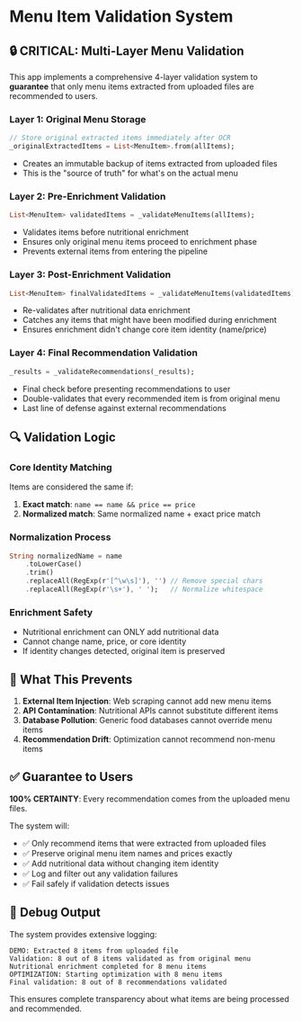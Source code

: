 # Menu Item Validation System

## 🔒 CRITICAL: Multi-Layer Menu Validation

This app implements a comprehensive 4-layer validation system to **guarantee** that only menu items extracted from uploaded files are recommended to users.

### Layer 1: Original Menu Storage
```dart
// Store original extracted items immediately after OCR
_originalExtractedItems = List<MenuItem>.from(allItems);
```
- Creates an immutable backup of items extracted from uploaded files
- This is the "source of truth" for what's on the actual menu

### Layer 2: Pre-Enrichment Validation
```dart
List<MenuItem> validatedItems = _validateMenuItems(allItems);
```
- Validates items before nutritional enrichment
- Ensures only original menu items proceed to enrichment phase
- Prevents external items from entering the pipeline

### Layer 3: Post-Enrichment Validation
```dart
List<MenuItem> finalValidatedItems = _validateMenuItems(validatedItems);
```
- Re-validates after nutritional data enrichment
- Catches any items that might have been modified during enrichment
- Ensures enrichment didn't change core item identity (name/price)

### Layer 4: Final Recommendation Validation
```dart
_results = _validateRecommendations(_results);
```
- Final check before presenting recommendations to user
- Double-validates that every recommended item is from original menu
- Last line of defense against external recommendations

## 🔍 Validation Logic

### Core Identity Matching
Items are considered the same if:
1. **Exact match**: `name == name && price == price`
2. **Normalized match**: Same normalized name + exact price match

### Normalization Process
```dart
String normalizedName = name
    .toLowerCase()
    .trim()
    .replaceAll(RegExp(r'[^\w\s]'), '') // Remove special chars
    .replaceAll(RegExp(r'\s+'), ' ');   // Normalize whitespace
```

### Enrichment Safety
- Nutritional enrichment can ONLY add nutritional data
- Cannot change name, price, or core identity
- If identity changes detected, original item is preserved

## 🚫 What This Prevents

1. **External Item Injection**: Web scraping cannot add new menu items
2. **API Contamination**: Nutritional APIs cannot substitute different items
3. **Database Pollution**: Generic food databases cannot override menu items
4. **Recommendation Drift**: Optimization cannot recommend non-menu items

## ✅ Guarantee to Users

**100% CERTAINTY**: Every recommendation comes from the uploaded menu files.

The system will:
- ✅ Only recommend items that were extracted from uploaded files
- ✅ Preserve original menu item names and prices exactly
- ✅ Add nutritional data without changing item identity
- ✅ Log and filter out any validation failures
- ✅ Fail safely if validation detects issues

## 🔧 Debug Output

The system provides extensive logging:
```
DEMO: Extracted 8 items from uploaded file
Validation: 8 out of 8 items validated as from original menu
Nutritional enrichment completed for 8 menu items
OPTIMIZATION: Starting optimization with 8 menu items
Final validation: 8 out of 8 recommendations validated
```

This ensures complete transparency about what items are being processed and recommended.